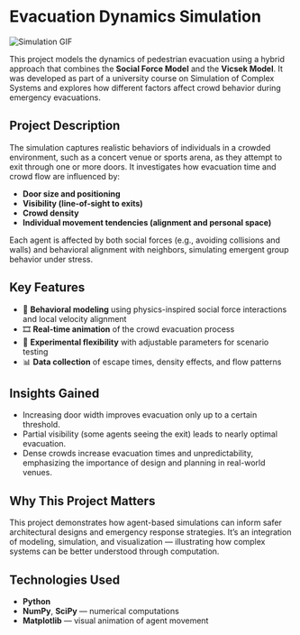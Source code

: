 # Evacuation Dynamics Simulation

![Simulation GIF](simulation_run.gif)

This project models the dynamics of pedestrian evacuation using a hybrid approach that combines the **Social Force Model** and the **Vicsek Model**. It was developed as part of a university course on Simulation of Complex Systems and explores how different factors affect crowd behavior during emergency evacuations.

## Project Description

The simulation captures realistic behaviors of individuals in a crowded environment, such as a concert venue or sports arena, as they attempt to exit through one or more doors. It investigates how evacuation time and crowd flow are influenced by:

- **Door size and positioning**
- **Visibility (line-of-sight to exits)**
- **Crowd density**
- **Individual movement tendencies (alignment and personal space)**

Each agent is affected by both social forces (e.g., avoiding collisions and walls) and behavioral alignment with neighbors, simulating emergent group behavior under stress. 

## Key Features

- 🧠 **Behavioral modeling** using physics-inspired social force interactions and local velocity alignment  
- 🎞️ **Real-time animation** of the crowd evacuation process  
- 🧪 **Experimental flexibility** with adjustable parameters for scenario testing  
- 📊 **Data collection** of escape times, density effects, and flow patterns  

## Insights Gained

- Increasing door width improves evacuation only up to a certain threshold.
- Partial visibility (some agents seeing the exit) leads to nearly optimal evacuation.
- Dense crowds increase evacuation times and unpredictability, emphasizing the importance of design and planning in real-world venues.

## Why This Project Matters

This project demonstrates how agent-based simulations can inform safer architectural designs and emergency response strategies. It’s an integration of modeling, simulation, and visualization — illustrating how complex systems can be better understood through computation.

## Technologies Used

- **Python**
- **NumPy**, **SciPy** — numerical computations
- **Matplotlib** — visual animation of agent movement


